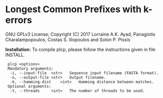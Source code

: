 Longest Common Prefixes with k-errors
===

GNU GPLv3 License; Copyright (C) 2017 Lorraine A.K. Ayad, Panagiotis Charalampopoulos, 
Costas S. Iliopoulos and Solon P. Pissis

<b>Installation</b>: To compile plcp, please follow the instructions given in file INSTALL.
```
 plcp <options>
 Mandatory arguments:
  -i, --input-file	<str>	Sequence input filename (FASTA format).
  -o, --output-file	<str>	Output filename.
  -k, --hamming-dist	<int>	Hamming distance between matches.
 Optional arguments:
  -t, --threads		<int>	The number of threads to be used.
```
